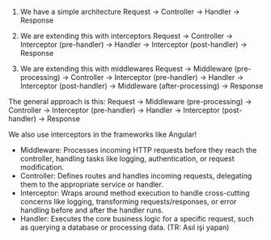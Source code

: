 1. We have a simple architecture
Request → Controller → Handler → Response

2. We are extending this with interceptors
Request → Controller → Interceptor (pre-handler) → Handler → Interceptor (post-handler) → Response

3. We are extending this with middlewares
Request → Middleware (pre-processing) → Controller → Interceptor (pre-handler) → Handler → Interceptor (post-handler) → Middleware (after-processing) → Response

The general approach is this:
Request → Middleware (pre-processing) → Controller → Interceptor (pre-handler) → Handler → Interceptor (post-handler) → Response

We also use interceptors in the frameworks like Angular!


- Middleware: Processes incoming HTTP requests before they reach the controller, handling tasks like logging, authentication, or request modification.
- Controller: Defines routes and handles incoming requests, delegating them to the appropriate service or handler.
- Interceptor: Wraps around method execution to handle cross-cutting concerns like logging, transforming requests/responses, or error handling before and after the handler runs.
- Handler: Executes the core business logic for a specific request, such as querying a database or processing data. (TR: Asıl işi yapan)